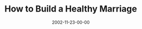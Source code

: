 ---
layout: message
category: message
series: "Do It Yourself"
title: "How to Build a Healthy Marriage"
date: 2002-11-23-00-00
message_id: 254
---